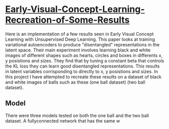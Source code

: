 # [Early-Visual-Concept-Learning-Recreation-of-Some-Results](https://arxiv.org/pdf/1606.05579v3.pdf)
Here is an implementation of a few results seen in Early Visual Concept Learning with Unsupervised Deep Learning. This paper looks at training variational autoencoders to produce "disentangled" representations in the latent space. Their main experiment involves learning black and white images of different shapes such as hearts, circles and boxes in differents x, y posistions and sizes. They find that by tuning a constant beta that controls the KL loss they can learn good disentangled representations. This results in latent variables corrisponding to directly to x, y posistions and sizes. In this project I have attempted to recreate these results on a dataset of black and white images of balls such as these (one ball dataset) (two ball dataset).

## Model

There were three models tested on both the one ball and the two ball dataset. A fullyconnected network that has the same w




